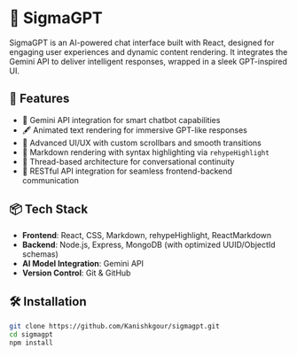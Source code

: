 # 🌟 SigmaGPT

SigmaGPT is an AI-powered chat interface built with React, designed for engaging user experiences and dynamic content rendering. It integrates the Gemini API to deliver intelligent responses, wrapped in a sleek GPT-inspired UI.

## 🚀 Features

- 🔮 Gemini API integration for smart chatbot capabilities
- 🖋️ Animated text rendering for immersive GPT-like responses
- 🎨 Advanced UI/UX with custom scrollbars and smooth transitions
- 🧱 Markdown rendering with syntax highlighting via `rehypeHighlight`
- 🧠 Thread-based architecture for conversational continuity
- 🔌 RESTful API integration for seamless frontend-backend communication

## 📦 Tech Stack

- **Frontend**: React, CSS, Markdown, rehypeHighlight, ReactMarkdown
- **Backend**: Node.js, Express, MongoDB (with optimized UUID/ObjectId schemas)
- **AI Model Integration**: Gemini API
- **Version Control**: Git & GitHub

## 🛠️ Installation

```bash
git clone https://github.com/Kanishkgour/sigmagpt.git
cd sigmagpt
npm install
